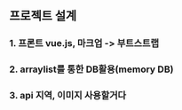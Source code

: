 ## 프로젝트 설계
### 1. 프론트 vue.js, 마크업 -> 부트스트랩
### 2. arraylist를 통한 DB활용(memory DB) 
### 3. api 지역, 이미지 사용할거다
